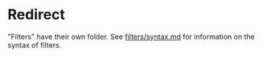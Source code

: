 
# Redirect
"Filters" have their own folder. See [filters/syntax.md]([filters/syntax.md]) for information on the syntax of filters.
